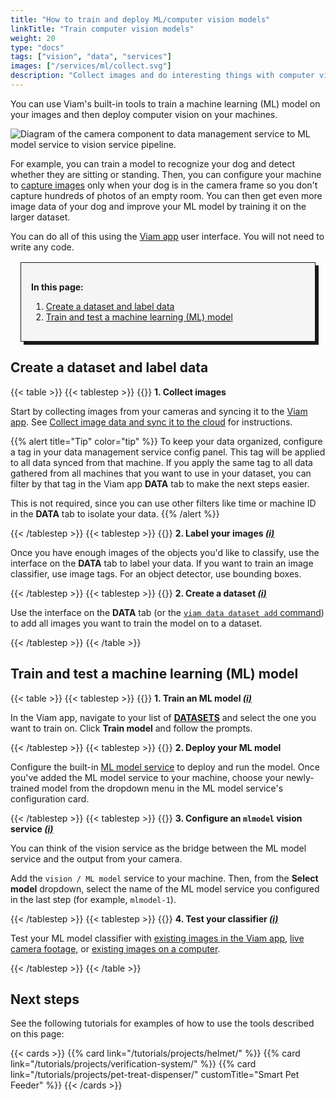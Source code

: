 ```yaml
---
title: "How to train and deploy ML/computer vision models"
linkTitle: "Train computer vision models"
weight: 20
type: "docs"
tags: ["vision", "data", "services"]
images: ["/services/ml/collect.svg"]
description: "Collect images and do interesting things with computer vision, ML, and webhooks."
---
```


You can use Viam's built-in tools to train a machine learning (ML) model on your images and then deploy computer vision on your machines.

![Diagram of the camera component to data management service to ML model service to vision service pipeline.](/use-cases/ml-vision-diagram.png)

For example, you can train a model to recognize your dog and detect whether they are sitting or standing.
Then, you can configure your machine to [capture images](/use-cases/image-data/) only when your dog is in the camera frame so you don't capture hundreds of photos of an empty room.
You can then get even more image data of your dog and improve your ML model by training it on the larger dataset.

You can do all of this using the [Viam app](https://app.viam.com) user interface.
You will not need to write any code.

<div style="border:1px solid; box-shadow:5px 5px 0 0;padding:1rem; margin:1rem; background-color:#f5f5f5">

**In this page:**

1. [Create a dataset and label data](#create-a-dataset-and-label-data)
2. [Train and test a machine learning (ML) model](#train-and-test-a-machine-learning-ml-model)

</div>

## Create a dataset and label data

{{< table >}}
{{< tablestep >}}
{{<imgproc src="/services/icons/data-capture.svg" class="fill alignleft" style="max-width: 150px" declaredimensions=true alt="Collect data">}}
**1. Collect images**

Start by collecting images from your cameras and syncing it to the [Viam app](https://app.viam.com).
See [Collect image data and sync it to the cloud](/use-cases/image-data/#collect-image-data-and-sync-it-to-the-cloud) for instructions.

{{% alert title="Tip" color="tip" %}}
To keep your data organized, configure a tag in your data management service config panel.
This tag will be applied to all data synced from that machine.
If you apply the same tag to all data gathered from all machines that you want to use in your dataset, you can filter by that tag in the Viam app **DATA** tab to make the next steps easier.

This is not required, since you can use other filters like time or machine ID in the **DATA** tab to isolate your data.
{{% /alert %}}

{{< /tablestep >}}
{{< tablestep >}}
{{<imgproc src="/services/ml/collect.svg" class="fill alignleft" style="max-width: 150px" declaredimensions=true alt="Label data">}}
**2. Label your images [_(i)_](/services/data/dataset/)**

Once you have enough images of the objects you'd like to classify, use the interface on the **DATA** tab to label your data.
If you want to train an image classifier, use image tags.
For an object detector, use bounding boxes.

{{< /tablestep >}}
{{< tablestep >}}
{{<imgproc src="/services/ml/label.svg" class="fill alignleft" style="max-width: 150px" declaredimensions=true alt="Label data">}}
**2. Create a dataset [_(i)_](/services/data/dataset/)**

Use the interface on the **DATA** tab (or the [`viam data dataset add` command](/cli/#data)) to add all images you want to train the model on to a dataset.

{{< /tablestep >}}
{{< /table >}}

## Train and test a machine learning (ML) model

{{< table >}}
{{< tablestep >}}
{{<imgproc src="/services/ml/train.svg" class="fill alignleft" style="max-width: 150px" declaredimensions=true alt="Train models">}}
**1. Train an ML model [_(i)_](/services/ml/train-model/)**

In the Viam app, navigate to your list of [**DATASETS**](https://app.viam.com/services/data/datasets) and select the one you want to train on.
Click **Train model** and follow the prompts.

{{< /tablestep >}}
{{< tablestep >}}
{{<imgproc src="/registry/upload-module.svg" class="fill alignleft" style="max-width: 150px" declaredimensions=true alt="Train models">}}
**2. Deploy your ML model**

Configure the built-in [ML model service](/services/ml/deploy/) to deploy and run the model.
Once you've added the ML model service to your machine, choose your newly-trained model from the dropdown menu in the ML model service's configuration card.

{{< /tablestep >}}
{{< tablestep >}}
{{<imgproc src="/services/icons/vision.svg" class="fill alignleft" style="max-width: 150px" declaredimensions=true alt="Configure a service">}}
**3. Configure an <code>mlmodel</code> vision service [_(i)_](/services/vision/)**

You can think of the vision service as the bridge between the ML model service and the output from your camera.

Add the `vision / ML model` service to your machine.
Then, from the **Select model** dropdown, select the name of the ML model service you configured in the last step (for example, `mlmodel-1`).

{{< /tablestep >}}
{{< tablestep >}}
{{<imgproc src="/services/ml/deploy.svg" class="fill alignleft" style="max-width: 150px" declaredimensions=true alt="Deploy your model">}}
**4. Test your classifier [_(i)_](/services/vision/mlmodel/#test-your-detector-or-classifier)**

Test your ML model classifier with [existing images in the Viam app](/services/vision/mlmodel/#existing-images-in-the-cloud), [live camera footage,](/services/vision/mlmodel/#live-camera-footage) or [existing images on a computer](/services/vision/mlmodel/#existing-images-on-your-machine).

{{< /tablestep >}}
{{< /table >}}

## Next steps

See the following tutorials for examples of how to use the tools described on this page:

{{< cards >}}
{{% card link="/tutorials/projects/helmet/" %}}
{{% card link="/tutorials/projects/verification-system/" %}}
{{% card link="/tutorials/projects/pet-treat-dispenser/" customTitle="Smart Pet Feeder" %}}
{{< /cards >}}
